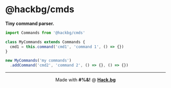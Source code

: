 # @hackbg/cmds

**Tiny command parser.**

```typescript
import Commands from '@hackbg/cmds'

class MyCommands extends Commands {
  cmd1 = this.command('cmd1', 'command 1', () => {})
}

new MyCommands('my commands')
  .addCommand('cmd2', 'command 2', () => {}, () => {})
```

<div align="center">

---

Made with **#%&!** @ [**Hack.bg**](https://foss.hack.bg)

</div>
